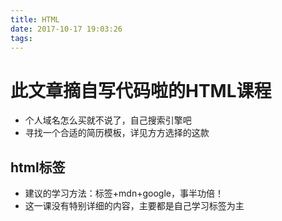 ```yaml
---
title: HTML
date: 2017-10-17 19:03:26
tags:
---
```

# 此文章摘自写代码啦的HTML课程
- 个人域名怎么买就不说了，自己搜索引擎吧
- 寻找一个合适的简历模板，详见方方选择的这款
## html标签
- 建议的学习方法：标签+mdn+google，事半功倍！  
- 这一课没有特别详细的内容，主要都是自己学习标签为主